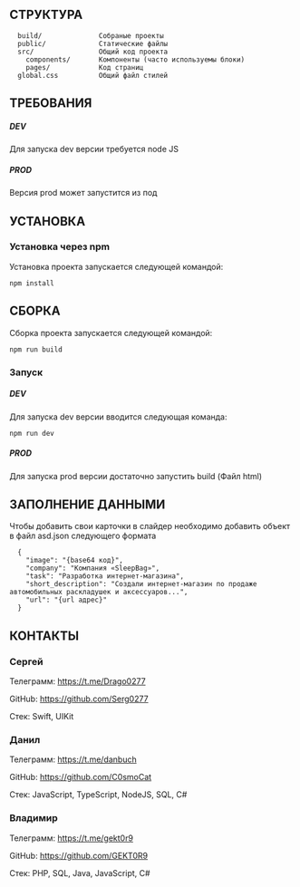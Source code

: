 СТРУКТУРА
-------------------

      build/              Собраные проекты
      public/             Статические файлы
      src/                Общий код проекта
        components/       Компоненты (часто используемы блоки)
        pages/            Код страниц
      global.css          Общий файл стилей

ТРЕБОВАНИЯ
------------

##### DEV

Для запуска dev версии требуется node JS

##### PROD

Версия prod может запустится из под

УСТАНОВКА
------------

### Установка через npm

Установка проекта запускается следующей командой:

~~~
npm install
~~~

СБОРКА
------------
Сборка проекта запускается следующей командой:

~~~
npm run build
~~~

### Запуск

##### DEV

Для запуска dev версии вводится следующая команда:

~~~
npm run dev
~~~

##### PROD

Для запуска prod версии достаточно запустить build (Файл html)

ЗАПОЛНЕНИЕ ДАННЫМИ
------------

Чтобы добавить свои карточки в слайдер необходимо добавить объект в файл asd.json следующего формата

      {
        "image": "{base64 код}",
        "company": "Компания «SleepBag»",
        "task": "Разработка интернет-магазина",
        "short_description": "Создали интернет-магазин по продаже автомобильных раскладушек и аксессуаров...",
        "url": "{url адрес}"
      }

КОНТАКТЫ
------------

### Сергей

Телеграмм: https://t.me/Drago0277

GitHub: https://github.com/Serg0277

Стек: Swift, UIKit

### Данил

Телеграмм: https://t.me/danbuch

GitHub: https://github.com/C0smoCat

Стек: JavaScript, TypeScript, NodeJS, SQL, C#

### Владимир

Телеграмм: https://t.me/gekt0r9

GitHub: https://github.com/GEKT0R9

Стек: PHP, SQL, Java, JavaScript, C#